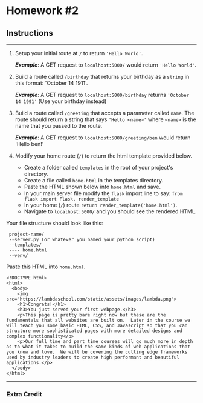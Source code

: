 # Homework #2

## Instructions
---

1. Setup your initial route at `/` to return `'Hello World'`.

	***Example***: A GET request to `localhost:5000/` would return `'Hello World'`.


2. Build a route called `/birthday` that returns your birthday as a `string` in this format: 'October 14 1911'.

	***Example***: A GET request to `localhost:5000/birthday` returns `'October 14 1991'` (Use your birthday instead)


3. Build a route called `/greeting` that accepts a parameter called `name`.  The route should return a string
that says `'Hello <name>'` where `<name>` is the name that you passed to the route.  

	***Example***: A GET request to `localhost:5000/greeting/ben` would return 'Hello ben!'
    
4. Modify your home route (`/`) to return the html template provided below.
	* Create a folder called `templates` in the root of your project's directory.
	* Create a file called `home.html` in the templates directory.
	* Paste the HTML shown below into `home.html` and save.
	* In your main server file modify the `flask` import line to say: `from flask import Flask, render_template`
	* In your home (`/`) route `return render_template('home.html')`.
	* Navigate to `localhost:5000/` and you should see the rendered HTML.
	
Your file structure should look like this:
```
 project-name/
 --server.py (or whatever you named your python script)
 --templates/
 ---- home.html
 --venv/
```
    
Paste this HTML into `home.html`.

```
<!DOCTYPE html>
<html>
  <body>
    <img src="https://lambdaschool.com/static/assets/images/lambda.png">
    <h1>Congrats!</h1>
    <h3>You just served your first webpage.</h3>
    <p>This page is pretty bare right now but these are the fundamentals that all websites are built on.  Later in the course we will teach you some basic HTML, CSS, and Javascript so that you can structure more sophisticated pages with more detailed designs and complex functionality</p>
    <p>Our full time and part time courses will go much more in depth as to what it takes to build the same kinds of web applications that you know and love.  We will be covering the cutting edge frameworks used by industry leaders to create high performant and beautiful applications.</p>
  </body>
</html>
```
---

### Extra Credit


